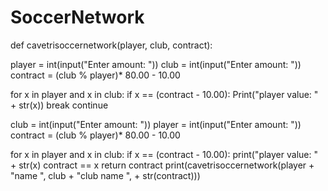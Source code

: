 # SoccerNetwork
def cavetrisoccernetwork(player, club, contract):

player = int(input("Enter amount: "))
club = int(input("Enter amount: "))
contract  = (club % player)* 80.00 - 10.00

for x in player and x in club:
 if x == (contract - 10.00):
 Print("player value: " + str(x))
break
continue 

club = int(input("Enter amount: "))
player = int(input("Enter amount: "))
contract = (club % player)* 80.00 - 10.00

for x in player and x in club:
 if x == (contract - 10.00):
 print("player value: " + str(x)
contract == x
return contract 
print(cavetrisoccernetwork(player + "name ", club + "club name ", + str(contract)))
